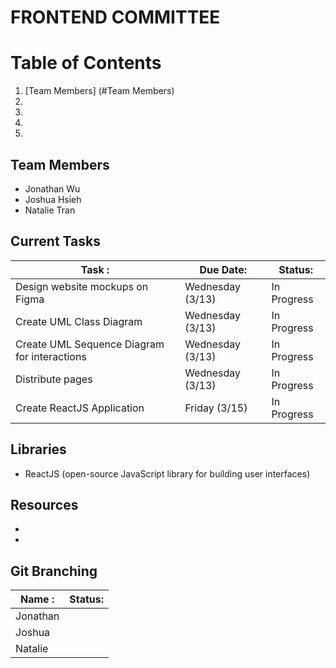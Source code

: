 # FRONTEND COMMITTEE
# Table of Contents
1. [Team Members] (#Team Members)
2.
3.
4.
5.

## Team Members

- Jonathan Wu
- Joshua Hsieh
- Natalie Tran

## Current Tasks

| Task :                                         | Due Date:        | Status:     |
| ---------------------------------------------- | ---------------- | ----------- |
| Design website mockups on Figma                | Wednesday (3/13) | In Progress |
| Create UML Class Diagram                       | Wednesday (3/13) | In Progress |
| Create UML Sequence Diagram for interactions   | Wednesday (3/13) | In Progress |
| Distribute pages                               | Wednesday (3/13) | In Progress |
| Create ReactJS Application                     | Friday    (3/15) | In Progress |

## Libraries

- ReactJS (open-source JavaScript library for building user interfaces)

## Resources
- 
- 

## Git Branching

| Name :                                         | Status:     |
| ---------------------------------------------- | ----------- |
| Jonathan                                       |             |
| Joshua                                         |             |
| Natalie                                        |             |